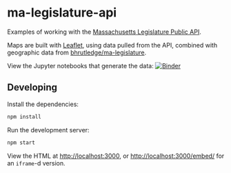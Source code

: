 # ma-legislature-api

Examples of working with the [Massachusetts Legislature Public API](https://malegislature.gov/api/swagger/).

Maps are built with [Leaflet](https://leafletjs.com/), using data pulled from the API, combined with geographic data from [bhrutledge/ma-legislature](https://github.com/bhrutledge/ma-legislature).

View the Jupyter notebooks that generate the data: [![Binder](https://mybinder.org/badge_logo.svg)](https://mybinder.org/v2/gh/bhrutledge/ma-legislature-api/HEAD?urlpath=lab)

## Developing

Install the dependencies:

```sh
npm install
```

Run the development server:

```sh
npm start
```

View the HTML at <http://localhost:3000>, or <http://localhost:3000/embed/> for an `iframe`-d version.
